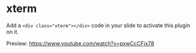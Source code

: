 # xterm

Add a `<div class="xterm"></div>` code in your slide to activate this plugin on it.

Preview: https://www.youtube.com/watch?v=pxwCcCFix78
